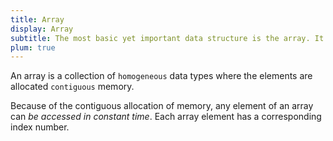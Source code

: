 ```yaml
---
title: Array
display: Array
subtitle: The most basic yet important data structure is the array. It is a linear data structure.
plum: true
---
```


<SubNav module="structures" />

An array is a collection of `homogeneous` data types where the elements are allocated `contiguous` memory. 
 
Because of the contiguous allocation of memory, any element of an array can *be accessed in constant time*. Each array element has a corresponding index number. 

<ListQuestions module="structures" tag="array" />

